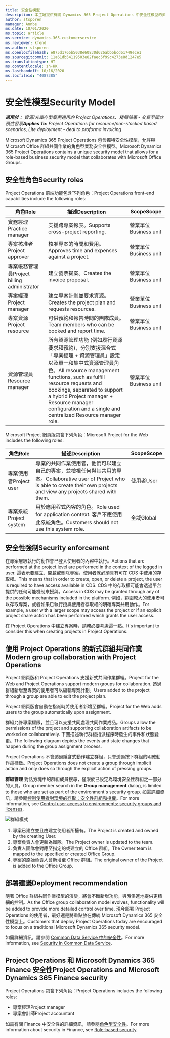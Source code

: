 ```yaml
---
title: 安全性模型
description: 本主題提供有關 Dynamics 365 Project Operations 中安全性模型的資訊。
author: stsporen
manager: Annbe
ms.date: 10/01/2020
ms.topic: article
ms.service: dynamics-365-customerservice
ms.reviewer: kfend
ms.author: stsporen
ms.openlocfilehash: e875d1765b5038e60830d626abb5bcd61749ece1
ms.sourcegitcommit: 11a61db54119503e82faec5f99c4273e8d1247e5
ms.translationtype: HT
ms.contentlocale: zh-HK
ms.lasthandoff: 10/16/2020
ms.locfileid: "4087385"
---
```

# <a name="security-model"></a><span data-ttu-id="a47fa-103">安全性模型</span><span class="sxs-lookup"><span data-stu-id="a47fa-103">Security Model</span></span>

<span data-ttu-id="a47fa-104">_**適用於：** 資源/非庫存型案例適用的 Project Operations、精簡部署 - 交易至開立預估發票_</span><span class="sxs-lookup"><span data-stu-id="a47fa-104">_**Applies To:** Project Operations for resource/non-stocked based scenarios, Lite deployment - deal to proforma invoicing_</span></span>

<span data-ttu-id="a47fa-105">Microsoft Dynamics 365 Project Operations 包含獨特安全性模型，允許與 Microsoft Office 群組共同作業的角色型業務安全性模型。</span><span class="sxs-lookup"><span data-stu-id="a47fa-105">Microsoft Dynamics 365 Project Operations contains a unique security model that allows for a role-based business security model that collaborates with Microsoft Office Groups.</span></span> 


## <a name="security-roles"></a><span data-ttu-id="a47fa-106">安全性角色</span><span class="sxs-lookup"><span data-stu-id="a47fa-106">Security roles</span></span>
<span data-ttu-id="a47fa-107">Project Operations 前端功能包含下列角色：</span><span class="sxs-lookup"><span data-stu-id="a47fa-107">Project Operations front-end capabilities include the following roles:</span></span>

| <span data-ttu-id="a47fa-108">角色</span><span class="sxs-lookup"><span data-stu-id="a47fa-108">Role</span></span>                          | <span data-ttu-id="a47fa-109">描述</span><span class="sxs-lookup"><span data-stu-id="a47fa-109">Description</span></span>                                                                                                                                                                 | <span data-ttu-id="a47fa-110">Scope</span><span class="sxs-lookup"><span data-stu-id="a47fa-110">Scope</span></span> |
|-------------------------------|-----------------------------------------------------------------------------------------------------------------------------------------------------------------------------|------|
| <span data-ttu-id="a47fa-111">實務經理</span><span class="sxs-lookup"><span data-stu-id="a47fa-111">Practice manager</span></span>              | <span data-ttu-id="a47fa-112">支援跨專案報表。</span><span class="sxs-lookup"><span data-stu-id="a47fa-112">Supports cross-project reporting.</span></span>                                                                                                            | <span data-ttu-id="a47fa-113">營業單位</span><span class="sxs-lookup"><span data-stu-id="a47fa-113">Business unit</span></span>              |
| <span data-ttu-id="a47fa-114">專案核准者</span><span class="sxs-lookup"><span data-stu-id="a47fa-114">Project approver</span></span>              | <span data-ttu-id="a47fa-115">核准專案的時間和費用。</span><span class="sxs-lookup"><span data-stu-id="a47fa-115">Approves time and expenses against a project.</span></span>                                                                                                                              | <span data-ttu-id="a47fa-116">營業單位</span><span class="sxs-lookup"><span data-stu-id="a47fa-116">Business unit</span></span> |
| <span data-ttu-id="a47fa-117">專案帳務管理員</span><span class="sxs-lookup"><span data-stu-id="a47fa-117">Project billing administrator</span></span> | <span data-ttu-id="a47fa-118">建立發票提案。</span><span class="sxs-lookup"><span data-stu-id="a47fa-118">Creates the invoice proposal.</span></span>                                                                                                                                                 | <span data-ttu-id="a47fa-119">營業單位</span><span class="sxs-lookup"><span data-stu-id="a47fa-119">Business unit</span></span> |
| <span data-ttu-id="a47fa-120">專案經理</span><span class="sxs-lookup"><span data-stu-id="a47fa-120">Project manager</span></span>               | <span data-ttu-id="a47fa-121">建立專案計劃並要求資源。</span><span class="sxs-lookup"><span data-stu-id="a47fa-121">Creates the project plan and requests resources.</span></span>                                                                                                                              | <span data-ttu-id="a47fa-122">營業單位</span><span class="sxs-lookup"><span data-stu-id="a47fa-122">Business unit</span></span> |
| <span data-ttu-id="a47fa-123">專案資源</span><span class="sxs-lookup"><span data-stu-id="a47fa-123">Project resource</span></span>              | <span data-ttu-id="a47fa-124">可供預約和報告時間的團隊成員。</span><span class="sxs-lookup"><span data-stu-id="a47fa-124">Team members who can be booked and report time.</span></span>                                                                                                          | <span data-ttu-id="a47fa-125">營業單位</span><span class="sxs-lookup"><span data-stu-id="a47fa-125">Business unit</span></span>|
| <span data-ttu-id="a47fa-126">資源管理員</span><span class="sxs-lookup"><span data-stu-id="a47fa-126">Resource manager</span></span>              | <span data-ttu-id="a47fa-127">所有資源管理功能 (例如履行資源要求和預約)，分別支援混合式「專案經理 + 資源管理員」設定以及單一和集中式資源管理員角色。</span><span class="sxs-lookup"><span data-stu-id="a47fa-127">All resource management functions, such as fulfill resource requests and bookings, separated to support a hybrid Project manager + Resource manager configuration and a single and centralized Resource manager role.</span></span> | <span data-ttu-id="a47fa-128">營業單位</span><span class="sxs-lookup"><span data-stu-id="a47fa-128">Business unit</span></span> |


<span data-ttu-id="a47fa-129">Microsoft Project 網頁版包含下列角色：</span><span class="sxs-lookup"><span data-stu-id="a47fa-129">Microsoft Project for the Web includes the following roles:</span></span>

| <span data-ttu-id="a47fa-130">角色</span><span class="sxs-lookup"><span data-stu-id="a47fa-130">Role</span></span>           | <span data-ttu-id="a47fa-131">描述</span><span class="sxs-lookup"><span data-stu-id="a47fa-131">Description</span></span>                                                                                                        | <span data-ttu-id="a47fa-132">Scope</span><span class="sxs-lookup"><span data-stu-id="a47fa-132">Scope</span></span>  |
|----------------|--------------------------------------------------------------------------------------------------------------------|--------|
| <span data-ttu-id="a47fa-133">專案使用者</span><span class="sxs-lookup"><span data-stu-id="a47fa-133">Project user</span></span>   | <span data-ttu-id="a47fa-134">專案的共同作業使用者，他們可以建立自己的專案，並檢視任何與其共用的專案。</span><span class="sxs-lookup"><span data-stu-id="a47fa-134">Collaborative user of Project   who is able to create their own projects and view any projects shared with   them.</span></span> | <span data-ttu-id="a47fa-135">使用者</span><span class="sxs-lookup"><span data-stu-id="a47fa-135">User</span></span>   |
| <span data-ttu-id="a47fa-136">專案系統</span><span class="sxs-lookup"><span data-stu-id="a47fa-136">Project system</span></span> | <span data-ttu-id="a47fa-137">用於應用程式內容的角色。</span><span class="sxs-lookup"><span data-stu-id="a47fa-137">Role used for application   context.</span></span> <span data-ttu-id="a47fa-138">客戶不應使用此系統角色。</span><span class="sxs-lookup"><span data-stu-id="a47fa-138">Customers should not use this system role.</span></span>                                    | <span data-ttu-id="a47fa-139">全域</span><span class="sxs-lookup"><span data-stu-id="a47fa-139">Global</span></span> |

## <a name="security-enforcement"></a><span data-ttu-id="a47fa-140">安全性強制</span><span class="sxs-lookup"><span data-stu-id="a47fa-140">Security enforcement</span></span>
<span data-ttu-id="a47fa-141">在專案層級執行的動作會已登入使用者的內容中執行。</span><span class="sxs-lookup"><span data-stu-id="a47fa-141">Actions that are performed at the project level are performed in the context of the logged in user.</span></span> <span data-ttu-id="a47fa-142">這表示要建立、開啟或刪除專案，使用者就必須具有可在 CDS 中使用的存取權。</span><span class="sxs-lookup"><span data-stu-id="a47fa-142">This means that in order to create, open, or delete a project, the user is required to have access available in CDS.</span></span> <span data-ttu-id="a47fa-143">CDS 中的存取權可能會透過平台提供的任何可能機制來授與。</span><span class="sxs-lookup"><span data-stu-id="a47fa-143">Access in CDS may be granted through any of the possible mechanisms included in the platform.</span></span> <span data-ttu-id="a47fa-144">例如，範圍較大的使用者可以存取專案，或者如果已執行授與使用者存取權的明確專案共用動作。</span><span class="sxs-lookup"><span data-stu-id="a47fa-144">For example, a user with a larger scope may access the project or if an explicit project share action has been performed which grants the user access.</span></span>

<span data-ttu-id="a47fa-145">在 Project Operations 中建立專案時，請務必要考慮這一點。</span><span class="sxs-lookup"><span data-stu-id="a47fa-145">It's important to consider this when creating projects in Project Operations.</span></span>

## <a name="modern-group-collaboration-with-project-operations"></a><span data-ttu-id="a47fa-146">使用 Project Operations 的新式群組共同作業</span><span class="sxs-lookup"><span data-stu-id="a47fa-146">Modern group collaboration with Project Operations</span></span>
<span data-ttu-id="a47fa-147">Project 網頁版和 Project Operations 支援新式共同作業群組。</span><span class="sxs-lookup"><span data-stu-id="a47fa-147">Project for the Web and Project Operations support modern groups for collaboration.</span></span> <span data-ttu-id="a47fa-148">透過群組新增至專案的使用者可以編輯專案計劃。</span><span class="sxs-lookup"><span data-stu-id="a47fa-148">Users added to the project through a group are able to edit the project plan.</span></span>

<span data-ttu-id="a47fa-149">Project 網頁版會自動在指派時將使用者新增至群組。</span><span class="sxs-lookup"><span data-stu-id="a47fa-149">Project for the Web adds users to the group automatically upon assignment.</span></span>

<span data-ttu-id="a47fa-150">群組允許專案權限，並且可以支援共同處理共同作業成品。</span><span class="sxs-lookup"><span data-stu-id="a47fa-150">Groups allow the permissions of the project and supporting collaboration artifacts to be worked on collaboratively.</span></span> <span data-ttu-id="a47fa-151">下圖描述執行群組指派程序時發生的事件和狀態變更。</span><span class="sxs-lookup"><span data-stu-id="a47fa-151">The following diagram depicts the events and state changes that happen during the group assignment process.</span></span>

<span data-ttu-id="a47fa-152">Project Operations 不會透過隱含式動作建立群組，只會透過按下群組的明確動作這樣做。</span><span class="sxs-lookup"><span data-stu-id="a47fa-152">Project Operations does not create a group through implicit action and only does so through the explicit action of pressing groups.</span></span>

<span data-ttu-id="a47fa-153">**群組管理** 對話方塊中的群組成員搜尋，僅限於已設定為環境安全性群組之一部分的人員。</span><span class="sxs-lookup"><span data-stu-id="a47fa-153">Group member search in the **Group management** dialog, is limited to those who are set as part of the environment's security group.</span></span> <span data-ttu-id="a47fa-154">如需詳細資訊，請參閱[控制使用者對環境的存取：安全性群組和授權](https://docs.microsoft.com/power-platform/admin/control-user-access)。</span><span class="sxs-lookup"><span data-stu-id="a47fa-154">For more information, see [Control user access to environments: security groups and licenses](https://docs.microsoft.com/power-platform/admin/control-user-access).</span></span>

![群組模式](./media/groupsmode.png)

1. <span data-ttu-id="a47fa-156">專案已建立並且由建立使用者所擁有。</span><span class="sxs-lookup"><span data-stu-id="a47fa-156">The Project is created and owned by the creating User.</span></span>
2. <span data-ttu-id="a47fa-157">專案負責人會更新為團隊。</span><span class="sxs-lookup"><span data-stu-id="a47fa-157">The Project owner is updated to the team.</span></span>
3. <span data-ttu-id="a47fa-158">負責人團隊會對應至指定的或建立的 Office 群組。</span><span class="sxs-lookup"><span data-stu-id="a47fa-158">The Owner team is mapped to the specified or created Office Group.</span></span>
4. <span data-ttu-id="a47fa-159">專案的原始負責人會新增至 Office 群組。</span><span class="sxs-lookup"><span data-stu-id="a47fa-159">The original owner of the Project is added to the Office Group.</span></span>

## <a name="deployment-recommendation"></a><span data-ttu-id="a47fa-160">部署建議</span><span class="sxs-lookup"><span data-stu-id="a47fa-160">Deployment recommendation</span></span>
<span data-ttu-id="a47fa-161">隨著 Office 群組共同作業模型的演變，將會不斷新增功能，與時俱進地提供更精細的控制。</span><span class="sxs-lookup"><span data-stu-id="a47fa-161">As the Office group collaboration model evolves, functionality will be added to provide more detailed control over time.</span></span> <span data-ttu-id="a47fa-162">現今部署 Project Operations 的使用者，最好還是將重點放在傳統 Microsoft Dynamics 365 安全性模型上。</span><span class="sxs-lookup"><span data-stu-id="a47fa-162">Customers that deploy Project Operations today are encouraged to focus on a traditional Microsoft Dynamics 365 security model.</span></span>

<span data-ttu-id="a47fa-163">如需詳細資訊，請參閱 [Common Data Service 中的安全性](https://docs.microsoft.com/power-platform/admin/wp-security)。</span><span class="sxs-lookup"><span data-stu-id="a47fa-163">For more information, see [Security in Common Data Service](https://docs.microsoft.com/power-platform/admin/wp-security).</span></span>

## <a name="project-operations-and-microsoft-dynamics-365-finance-security"></a><span data-ttu-id="a47fa-164">Project Operations 和 Microsoft Dynamics 365 Finance 安全性</span><span class="sxs-lookup"><span data-stu-id="a47fa-164">Project Operations and Microsoft Dynamics 365 Finance security</span></span>
<span data-ttu-id="a47fa-165">Project Operations 包含下列角色：</span><span class="sxs-lookup"><span data-stu-id="a47fa-165">Project Operations includes the following roles:</span></span>

- <span data-ttu-id="a47fa-166">專案經理</span><span class="sxs-lookup"><span data-stu-id="a47fa-166">Project manager</span></span>
- <span data-ttu-id="a47fa-167">專案會計師</span><span class="sxs-lookup"><span data-stu-id="a47fa-167">Project accountant</span></span>

<span data-ttu-id="a47fa-168">如需有關 Finance 中安全性的詳細資訊，請參閱[角色型安全性](https://docs.microsoft.com/dynamics365/fin-ops-core/dev-itpro/sysadmin/role-based-security)。</span><span class="sxs-lookup"><span data-stu-id="a47fa-168">For more information about security in Finance, see [Role-based security](https://docs.microsoft.com/dynamics365/fin-ops-core/dev-itpro/sysadmin/role-based-security).</span></span>


